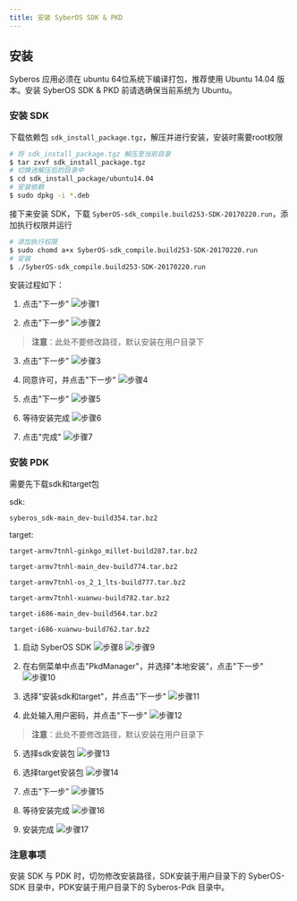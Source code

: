 ```yaml
---
title: 安装 SyberOS SDK & PKD
---
```


## 安装

Syberos 应用必须在 ubuntu 64位系统下编译打包，推荐使用 Ubuntu 14.04 版本。安装 SyberOS SDK & PKD 前请选确保当前系统为 Ubuntu。

### 安装 SDK

下载依赖包 `sdk_install_package.tgz`，解压并进行安装，安装时需要root权限

```bash
# 将 sdk_install_package.tgz 解压至当前目录
$ tar zxvf sdk_install_package.tgz
# 切换进解压后的目录中
$ cd sdk_install_package/ubuntu14.04
# 安装依赖
$ sudo dpkg -i *.deb
```

接下来安装 SDK，下载 `SyberOS-sdk_compile.build253-SDK-20170220.run`，添加执行权限并运行

```bash
# 添加执行权限
$ sudo chomd a+x SyberOS-sdk_compile.build253-SDK-20170220.run
# 安装
$ ./SyberOS-sdk_compile.build253-SDK-20170220.run
```

安装过程如下：

1. 点击"下一步"
![步骤1](/img/install_sdk/1.png)

2. 点击"下一步"
![步骤2](/img/install_sdk/2.png)
> **注意**：此处不要修改路径，默认安装在用户目录下

3. 点击"下一步"
![步骤3](/img/install_sdk/3.png)

4. 同意许可，并点击"下一步"
![步骤4](/img/install_sdk/4.png)

5. 点击"下一步"
![步骤5](/img/install_sdk/5.png)

6. 等待安装完成
![步骤6](/img/install_sdk/6.png)

7. 点击"完成"
![步骤7](/img/install_sdk/7.png)


### 安装 PDK

需要先下载sdk和target包

sdk: 

`syberos_sdk-main_dev-build354.tar.bz2`

target: 

`target-armv7tnhl-ginkgo_millet-build287.tar.bz2`

`target-armv7tnhl-main_dev-build774.tar.bz2`

`target-armv7tnhl-os_2_1_lts-build777.tar.bz2`

`target-armv7tnhl-xuanwu-build782.tar.bz2`

`target-i686-main_dev-build564.tar.bz2`

`target-i686-xuanwu-build762.tar.bz2`


1. 启动 SyberOS SDK
![步骤8](/img/install_sdk/8.png)
![步骤9](/img/install_sdk/9.png)

2. 在右侧菜单中点击"PkdManager"，并选择"本地安装"，点击"下一步"
![步骤10](/img/install_sdk/10.png)

3. 选择"安装sdk和target"，并点击"下一步"
![步骤11](/img/install_sdk/11.png)

4. 此处输入用户密码，并点击"下一步"
![步骤12](/img/install_sdk/12.png)
> **注意**：此处不要修改路径，默认安装在用户目录下

5. 选择sdk安装包
![步骤13](/img/install_sdk/13.png)

6. 选择target安装包
![步骤14](/img/install_sdk/14.png)

7. 点击"下一步"
![步骤15](/img/install_sdk/15.png)

8. 等待安装完成
![步骤16](/img/install_sdk/16.png)

9. 安装完成
![步骤17](/img/install_sdk/17.png)


### 注意事项

安装 SDK 与 PDK 时，切勿修改安装路径，SDK安装于用户目录下的 SyberOS-SDK 目录中，PDK安装于用户目录下的 Syberos-Pdk 目录中。
